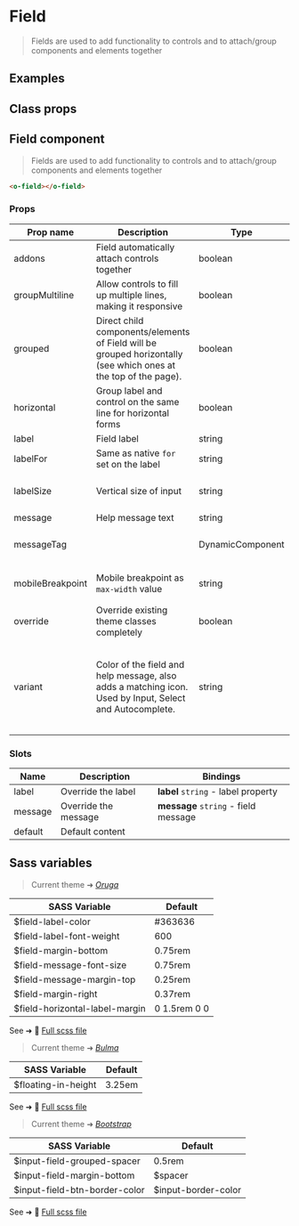 # Field

<div class="vp-doc">

> Fields are used to add functionality to controls and to attach/group components and elements together

</div>

<div class="vp-example">

## Examples

<example-field />

</div>
<div class="vp-example">

## Class props

<inspector-field-viewer />

</div>

<div class="vp-doc">

## Field component

> Fields are used to add functionality to controls and to attach/group components and elements together

```html
<o-field></o-field>
```

### Props

| Prop name        | Description                                                                                                         | Type             | Values                                                                          | Default                                                                                                                                                     |
| ---------------- | ------------------------------------------------------------------------------------------------------------------- | ---------------- | ------------------------------------------------------------------------------- | ----------------------------------------------------------------------------------------------------------------------------------------------------------- |
| addons           | Field automatically attach controls together                                                                        | boolean          | -                                                                               | <code style='white-space: nowrap; padding: 0;'>false</code>                                                                                                 |
| groupMultiline   | Allow controls to fill up multiple lines, making it responsive                                                      | boolean          | -                                                                               | <code style='white-space: nowrap; padding: 0;'>false</code>                                                                                                 |
| grouped          | Direct child components/elements of Field will be grouped horizontally<br/>(see which ones at the top of the page). | boolean          | -                                                                               | <code style='white-space: nowrap; padding: 0;'>false</code>                                                                                                 |
| horizontal       | Group label and control on the same line for horizontal forms                                                       | boolean          | -                                                                               | <code style='white-space: nowrap; padding: 0;'>false</code>                                                                                                 |
| label            | Field label                                                                                                         | string           | -                                                                               |                                                                                                                                                             |
| labelFor         | Same as native `for` set on the label                                                                               | string           | -                                                                               |                                                                                                                                                             |
| labelSize        | Vertical size of input                                                                                              | string           | `small`, `medium`, `large`                                                      | <div><small>From <b>config</b>:</small></div><code style='white-space: nowrap; padding: 0;'>field: {<br>&nbsp;&nbsp;labelsize: undefined<br>}</code>        |
| message          | Help message text                                                                                                   | string           | -                                                                               |                                                                                                                                                             |
| messageTag       |                                                                                                                     | DynamicComponent | -                                                                               | <div><small>From <b>config</b>:</small></div><code style='white-space: nowrap; padding: 0;'>field: {<br>&nbsp;&nbsp;messageTag: "p"<br>}</code>             |
| mobileBreakpoint | Mobile breakpoint as `max-width` value                                                                              | string           | -                                                                               | <div><small>From <b>config</b>:</small></div><code style='white-space: nowrap; padding: 0;'>field: {<br>&nbsp;&nbsp;mobileBreakpoint: undefined<br>}</code> |
| override         | Override existing theme classes completely                                                                          | boolean          | -                                                                               |                                                                                                                                                             |
| variant          | Color of the field and help message, also adds a matching icon.<br/>Used by Input, Select and Autocomplete.         | string           | `primary`, `info`, `success`, `warning`, `danger`, `and any other custom color` |                                                                                                                                                             |

### Slots

| Name    | Description          | Bindings                             |
| ------- | -------------------- | ------------------------------------ |
| label   | Override the label   | **label** `string` - label property  |
| message | Override the message | **message** `string` - field message |
| default | Default content      |                                      |

</div>

<div class="vp-doc">

## Sass variables

<div class="theme-oruga">

> Current theme ➜ _[Oruga](https://github.com/oruga-ui/theme-oruga)_

| SASS Variable                  | Default      |
| ------------------------------ | ------------ |
| $field-label-color             | #363636      |
| $field-label-font-weight       | 600          |
| $field-margin-bottom           | 0.75rem      |
| $field-message-font-size       | 0.75rem      |
| $field-message-margin-top      | 0.25rem      |
| $field-margin-right            | 0.37rem      |
| $field-horizontal-label-margin | 0 1.5rem 0 0 |

See ➜ 📄 [Full scss file](https://github.com/oruga-ui/theme-oruga/tree/main/src/assets/scss/components/_field.scss)

</div><div class="theme-bulma">

> Current theme ➜ _[Bulma](https://github.com/oruga-ui/theme-bulma)_

| SASS Variable       | Default |
| ------------------- | ------- |
| $floating-in-height | 3.25em  |

See ➜ 📄 [Full scss file](https://github.com/oruga-ui/theme-bulma/tree/main/src/assets/scss/components/_field.scss)

</div><div class="theme-bootstrap">

> Current theme ➜ _[Bootstrap](https://github.com/oruga-ui/theme-bootstrap)_

| SASS Variable                 | Default             |
| ----------------------------- | ------------------- |
| $input-field-grouped-spacer   | 0.5rem              |
| $input-field-margin-bottom    | $spacer             |
| $input-field-btn-border-color | $input-border-color |

See ➜ 📄 [Full scss file](https://github.com/oruga-ui/theme-bootstrap/tree/main/src/assets/scss/components/_field.scss)

</div>

</div>
